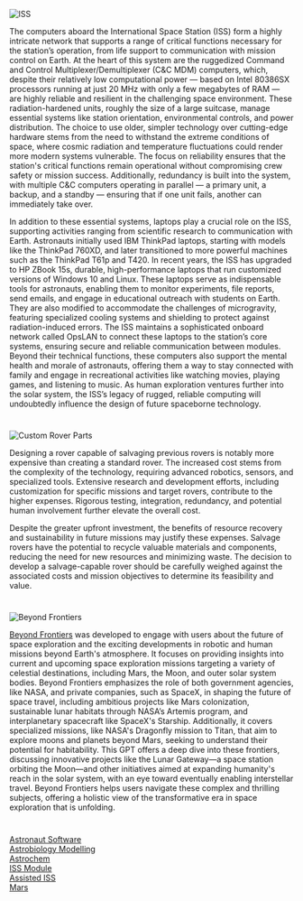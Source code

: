 ![ISS](https://github.com/user-attachments/assets/377f736d-3391-40a4-9b74-ccaba940c2d5)

The computers aboard the International Space Station (ISS) form a highly intricate network that supports a range of critical functions necessary for the station’s operation, from life support to communication with mission control on Earth. At the heart of this system are the ruggedized Command and Control Multiplexer/Demultiplexer (C&C MDM) computers, which, despite their relatively low computational power — based on Intel 80386SX processors running at just 20 MHz with only a few megabytes of RAM — are highly reliable and resilient in the challenging space environment. These radiation-hardened units, roughly the size of a large suitcase, manage essential systems like station orientation, environmental controls, and power distribution. The choice to use older, simpler technology over cutting-edge hardware stems from the need to withstand the extreme conditions of space, where cosmic radiation and temperature fluctuations could render more modern systems vulnerable. The focus on reliability ensures that the station's critical functions remain operational without compromising crew safety or mission success. Additionally, redundancy is built into the system, with multiple C&C computers operating in parallel — a primary unit, a backup, and a standby — ensuring that if one unit fails, another can immediately take over.

In addition to these essential systems, laptops play a crucial role on the ISS, supporting activities ranging from scientific research to communication with Earth. Astronauts initially used IBM ThinkPad laptops, starting with models like the ThinkPad 760XD, and later transitioned to more powerful machines such as the ThinkPad T61p and T420. In recent years, the ISS has upgraded to HP ZBook 15s, durable, high-performance laptops that run customized versions of Windows 10 and Linux. These laptops serve as indispensable tools for astronauts, enabling them to monitor experiments, file reports, send emails, and engage in educational outreach with students on Earth. They are also modified to accommodate the challenges of microgravity, featuring specialized cooling systems and shielding to protect against radiation-induced errors. The ISS maintains a sophisticated onboard network called OpsLAN to connect these laptops to the station’s core systems, ensuring secure and reliable communication between modules. Beyond their technical functions, these computers also support the mental health and morale of astronauts, offering them a way to stay connected with family and engage in recreational activities like watching movies, playing games, and listening to music. As human exploration ventures further into the solar system, the ISS’s legacy of rugged, reliable computing will undoubtedly influence the design of future spaceborne technology.

#

![Custom Rover Parts](https://github.com/user-attachments/assets/9c7abd41-eee1-4557-a89b-67ad6dc891aa)

Designing a rover capable of salvaging previous rovers is notably more expensive than creating a standard rover. The increased cost stems from the complexity of the technology, requiring advanced robotics, sensors, and specialized tools. Extensive research and development efforts, including customization for specific missions and target rovers, contribute to the higher expenses. Rigorous testing, integration, redundancy, and potential human involvement further elevate the overall cost.

Despite the greater upfront investment, the benefits of resource recovery and sustainability in future missions may justify these expenses. Salvage rovers have the potential to recycle valuable materials and components, reducing the need for new resources and minimizing waste. The decision to develop a salvage-capable rover should be carefully weighed against the associated costs and mission objectives to determine its feasibility and value.

#

![Beyond Frontiers](https://github.com/user-attachments/assets/5d9c3050-7cde-4b03-840b-09c010a84f45)

[Beyond Frontiers](https://chatgpt.com/g/g-67729e30f8b08191b3da2f0463a154c7-beyond-frontiers) was developed to engage with users about the future of space exploration and the exciting developments in robotic and human missions beyond Earth's atmosphere. It focuses on providing insights into current and upcoming space exploration missions targeting a variety of celestial destinations, including Mars, the Moon, and outer solar system bodies. Beyond Frontiers emphasizes the role of both government agencies, like NASA, and private companies, such as SpaceX, in shaping the future of space travel, including ambitious projects like Mars colonization, sustainable lunar habitats through NASA’s Artemis program, and interplanetary spacecraft like SpaceX's Starship. Additionally, it covers specialized missions, like NASA's Dragonfly mission to Titan, that aim to explore moons and planets beyond Mars, seeking to understand their potential for habitability. This GPT offers a deep dive into these frontiers, discussing innovative projects like the Lunar Gateway—a space station orbiting the Moon—and other initiatives aimed at expanding humanity's reach in the solar system, with an eye toward eventually enabling interstellar travel. Beyond Frontiers helps users navigate these complex and thrilling subjects, offering a holistic view of the transformative era in space exploration that is unfolding.

#

[Astronaut Software](https://chatgpt.com/g/g-F89U0wJa0-astronaut-software)
<br>
[Astrobiology Modelling](https://chatgpt.com/g/g-675ea3ac6b588191b85fb518b3e7a640-astrobiology-modelling)
<br>
[Astrochem](https://chatgpt.com/g/g-67e85194e1ec8191ae8b6371778e78c8-astrochem)
<br>
[ISS Module](https://chatgpt.com/g/g-6776da708084819182e560df751a84fa-iss-module)
<br>
[Assisted ISS](https://chatgpt.com/g/g-67aff86c79a88191b6d03e496c9e3080-assisted-iss)
<br>
[Mars](https://chatgpt.com/g/g-aLfw9aF2J-mars)
